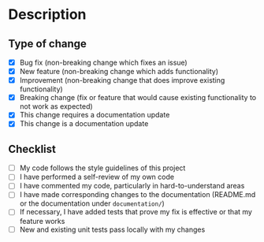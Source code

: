 # Description

<!--  Include a summary of the change.
      Please also include relevant motivation and context. -->

<!--  Link the issue which will be fixed (if any) here: -->
<!--  Fixes # -->

## Type of change

<!-- Delete options that are not relevant. -->

- [x] Bug fix (non-breaking change which fixes an issue)
- [x] New feature (non-breaking change which adds functionality)
- [x] Improvement (non-breaking change that does improve existing functionality)
- [x] Breaking change (fix or feature that would cause existing functionality to not work as expected)
- [x] This change requires a documentation update
- [x] This change is a documentation update

## Checklist

- [ ] My code follows the style guidelines of this project
- [ ] I have performed a self-review of my own code
- [ ] I have commented my code, particularly in hard-to-understand areas
- [ ] I have made corresponding changes to the documentation (README.md or the documentation under `documentation/`)
- [ ] If necessary, I have added tests that prove my fix is effective or that my feature works
- [ ] New and existing unit tests pass locally with my changes
